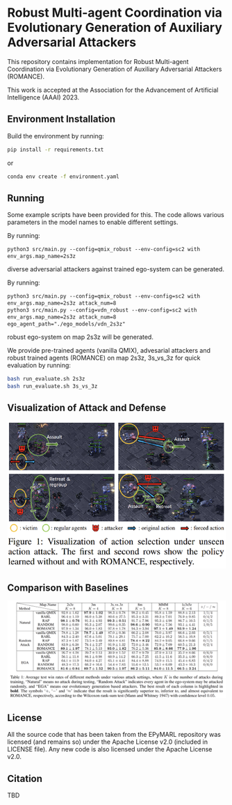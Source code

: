 # Robust Multi-agent Coordination via Evolutionary Generation of Auxiliary Adversarial Attackers

This repository contains implementation for Robust Multi-agent Coordination via Evolutionary Generation of Auxiliary Adversarial Attackers (ROMANCE).

This work is accepted at the Association for the Advancement of Artificial Intelligence (AAAI) 2023.

## Environment Installation

Build the environment by running:

```sh
pip install -r requirements.txt
```

or

```sh
conda env create -f environment.yaml
```

## Running

Some example scripts have been provided for this. The code allows various parameters in the model names to enable different settings.

By running:

```shell
python3 src/main.py --config=qmix_robust --env-config=sc2 with env_args.map_name=2s3z
```

diverse adversarial attackers against trained ego-system can be generated.

By running:

```shell
python3 src/main.py --config=qmix_robust --env-config=sc2 with env_args.map_name=2s3z attack_num=8
python3 src/main.py --config=vdn_robust --env-config=sc2 with env_args.map_name=2s3z attack_num=8 ego_agent_path="./ego_models/vdn_2s3z"
```

robust ego-system on map 2s3z will be generated.

We provide pre-trained agents (vanilla QMIX), advesarial attackers and robust trained agents (ROMANCE) on map 2s3z, 3s_vs_3z for quick evaluation by running:

```sh
bash run_evaluate.sh 2s3z
bash run_evaluate.sh 3s_vs_3z
```

## Visualization of Attack and Defense

![image](assets/visualization.png)

## Comparison with Baselines

![image](assets/table1.png)



## License

All the source code that has been taken from the EPyMARL repository was licensed (and remains so) under the Apache License v2.0 (included in LICENSE file). Any new code is also licensed under the Apache License v2.0.

## Citation
TBD

